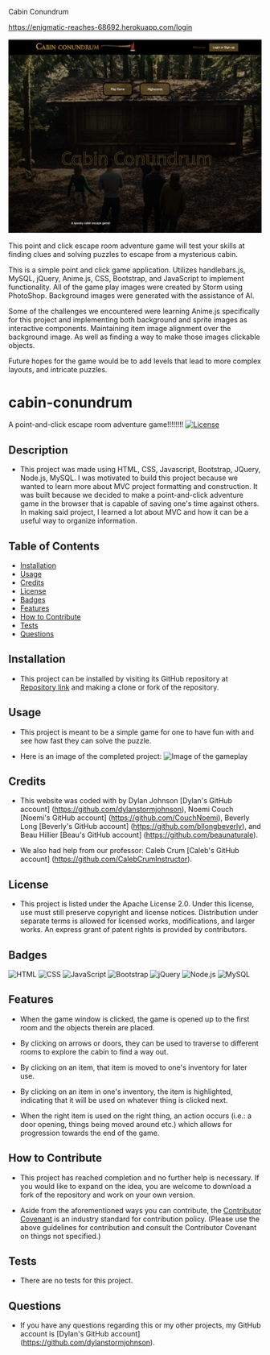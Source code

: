 Cabin Conundrum

https://enigmatic-reaches-68692.herokuapp.com/login

![](public/images/Screenshot%202023-06-07%20at%2010.13.03%20AM.png)

This point and click escape room adventure game will test your skills at finding clues and solving puzzles to escape from a mysterious cabin.


This is a simple point and click game application. Utilizes handlebars.js, MySQL, jQuery, Anime.js, CSS, Bootstrap, and JavaScript to implement functionality. All of the game play images were created by Storm using PhotoShop. Background images were generated with the assistance of AI. 

Some of the challenges we encountered were learning Anime.js specifically for this project and implementing both background and sprite images as interactive components. Maintaining item image alignment over the background image. As well as finding a way to make those images clickable objects.

Future hopes for the game would be to add levels that lead to more complex layouts, and intricate puzzles. 

# cabin-conundrum
A point-and-click escape room adventure game!!!!!!!!
[![License](https://img.shields.io/badge/License-Apache_2.0-blue.svg)](https://opensource.org/licenses/Apache-2.0)

## Description

- This project was made using HTML, CSS, Javascript, Bootstrap, JQuery, Node.js, MySQL.  I was motivated to build this project because we wanted to learn more about MVC project formatting and construction.  It was built because we decided to make a point-and-click adventure game in the browser that is capable of saving one's time against others.  In making said project, I learned a lot about MVC and how it can be a useful way to organize information.

## Table of Contents

- [Installation](#installation)
- [Usage](#usage)
- [Credits](#credits)
- [License](#license)
- [Badges](#badges)
- [Features](#features)
- [How to Contribute](#how-to-contribute)
- [Tests](#tests)
- [Questions](#questions)

## Installation

- This project can be installed by visiting its GitHub repository at [Repository link](https://github.com/dylanstormjohnson/cabin-conundrum) and making a clone or fork of the repository.

## Usage

- This project is meant to be a simple game for one to have fun with and see how fast they can solve the puzzle.

- Here is an image of the completed project:
![Image of the gameplay](assets/images/screenshots/game-page.png)


## Credits
- This website was coded with by Dylan Johnson [Dylan's GitHub account] (https://github.com/dylanstormjohnson), Noemi Couch [Noemi's GitHub account] (https://github.com/CouchNoemi), Beverly Long [Beverly's GitHub account] (https://github.com/bllongbeverly), and Beau Hillier [Beau's GitHub account] (https://github.com/beaunaturale).

- We also had help from our professor: Caleb Crum [Caleb's GitHub account] (https://github.com/CalebCrumInstructor).

## License

- This project is listed under the Apache License 2.0.  Under this license, use must still preserve copyright and license notices.  Distribution under separate terms is allowed for licensed works, modifications, and larger works.  An express grant of patent rights is provided by contributors.

## Badges

![HTML](https://img.shields.io/badge/-HTML5-black?style=flat-square&logo=html5) ![CSS](https://img.shields.io/badge/-CSS3-black?style=flat-square&logo=css3) ![JavaScript](https://img.shields.io/badge/-JavaScript-black?style=flat-square&logo=javascript) ![Bootstrap](https://img.shields.io/badge/-Bootstrap-black?style=flat-square&logo=bootstrap) ![jQuery](https://img.shields.io/badge/-jQuery-black?style=flat-square&logo=jquery) ![Node.js](https://img.shields.io/badge/-Node.js-black?style=flat-square&logo=node.js) ![MySQL](https://img.shields.io/badge/-MySQL-black?style=flat-square&logo=mysql)

## Features

- When the game window is clicked, the game is opened up to the first room and the objects therein are placed.

- By clicking on arrows or doors, they can be used to traverse to different rooms to explore the cabin to find a way out.

- By clicking on an item, that item is moved to one's inventory for later use.

- By clicking on an item in one's inventory, the item is highlighted, indicating that it will be used on whatever thing is clicked next.

- When the right item is used on the right thing, an action occurs (i.e.: a door opening, things being moved around etc.) which allows for progression towards the end of the game.

## How to Contribute

- This project has reached completion and no further help is necessary.  If you would like to expand on the idea, you are welcome to download a fork of the repository and work on your own version.

- Aside from the aforementioned ways you can contribute, the [Contributor Covenant](https://www.contributor-covenant.org/) is an industry standard for contribution policy.  (Please use the above guidelines for contribution and consult the Contributor Covenant on things not specified.)

## Tests

- There are no tests for this project.

## Questions

- If you have any questions regarding this or my other projects, my GitHub account is [Dylan's GitHub account] (https://github.com/dylanstormjohnson).

